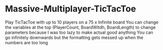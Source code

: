 # Massive-Multiplayer-TicTacToe
Play TicTacToe with up to 10 players on a 75 x Infinite board
You can change the variables at the top (PlayerCount, BoardWitdh, BoardLength) to change parameters because I was too lazy to make actual good anything
You can go infinitely downwards but the formatting gets messed up when the numbers are too long

